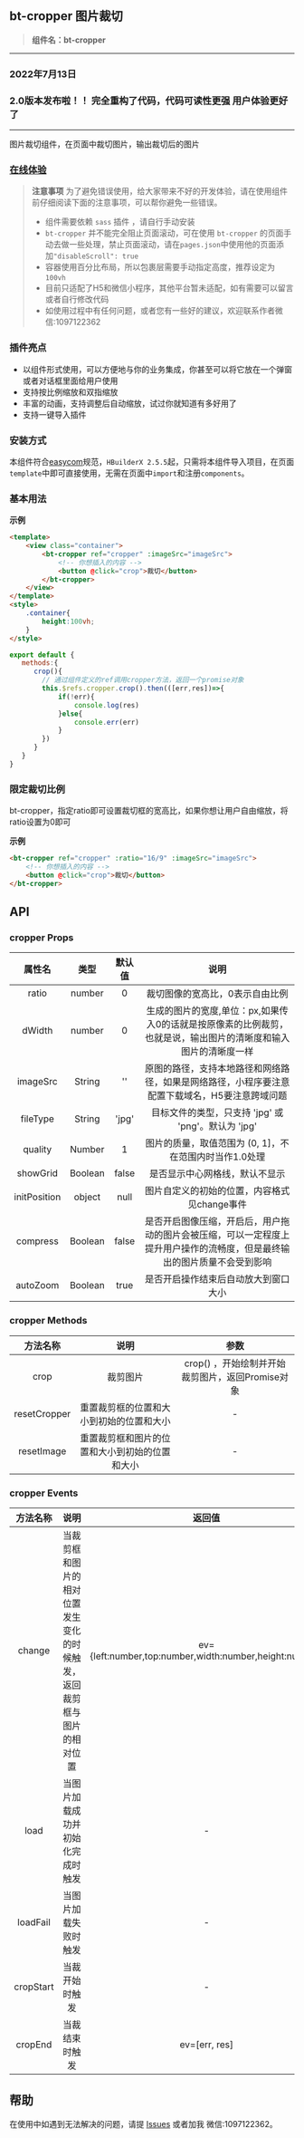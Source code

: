 

## bt-cropper 图片裁切
> **组件名：bt-cropper**
---
### 2022年7月13日
### 2.0版本发布啦！！ 完全重构了代码，代码可读性更强 用户体验更好了
---
图片裁切组件，在页面中裁切图片，输出裁切后的图片
### [在线体验](https://static-a3b890b4-7cb2-4b29-aa78-e652572bdef6.bspapp.com/#/)

> **注意事项**
> 为了避免错误使用，给大家带来不好的开发体验，请在使用组件前仔细阅读下面的注意事项，可以帮你避免一些错误。
> - 组件需要依赖 `sass` 插件 ，请自行手动安装
> - `bt-cropper` 并不能完全阻止页面滚动，可在使用 `bt-cropper` 的页面手动去做一些处理，禁止页面滚动，请在`pages.json`中使用他的页面添加`"disableScroll": true`
> - 容器使用百分比布局，所以包裹层需要手动指定高度，推荐设定为`100vh`
> - 目前只适配了H5和微信小程序，其他平台暂未适配，如有需要可以留言或者自行修改代码
> - 如使用过程中有任何问题，或者您有一些好的建议，欢迎联系作者微信:1097122362

### 插件亮点
 * 以组件形式使用，可以方便地与你的业务集成，你甚至可以将它放在一个弹窗或者对话框里面给用户使用
 * 支持按比例缩放和双指缩放
 * 丰富的动画，支持调整后自动缩放，试过你就知道有多好用了
 * 支持一键导入插件


### 安装方式

本组件符合[easycom](https://uniapp.dcloud.io/collocation/pages?id=easycom)规范，`HBuilderX 2.5.5`起，只需将本组件导入项目，在页面`template`中即可直接使用，无需在页面中`import`和注册`components`。

### 基本用法 

**示例**

```html
<template>
	<view class="container">
		<bt-cropper ref="cropper" :imageSrc="imageSrc">
			<!-- 你想插入的内容 -->
			<button @click="crop">裁切</button>
		</bt-cropper>
	</view>
</template>
<style>
	.container{
		height:100vh;
	}
</style>
```


```javascript
export default {
   methods:{
      crop(){
        // 通过组件定义的ref调用cropper方法，返回一个promise对象
        this.$refs.cropper.crop().then(([err,res])=>{
			if(!err){
				console.log(res)
			}else{
				console.err(err)
			}
		})
      }
   }
}

```

### 限定裁切比例

bt-cropper，指定ratio即可设置裁切框的宽高比，如果你想让用户自由缩放，将ratio设置为0即可

**示例**

```html
<bt-cropper ref="cropper" :ratio="16/9" :imageSrc="imageSrc">
	<!-- 你想插入的内容 -->
	<button @click="crop">裁切</button>
</bt-cropper>
```

## API

### cropper Props 

|属性名|类型|默认值|说明|
|:-:|:-:|:-:|:-:|
|ratio|number|0|裁切图像的宽高比，0表示自由比例|
|dWidth|number|0|生成的图片的宽度,单位：px,如果传入0的话就是按原像素的比例裁剪，也就是说，输出图片的清晰度和输入图片的清晰度一样|
|imageSrc|String|''|原图的路径，支持本地路径和网络路径，如果是网络路径，小程序要注意配置下载域名，H5要注意跨域问题|
|fileType|String|'jpg'|目标文件的类型，只支持 'jpg' 或 'png'。默认为 'jpg'|
|quality|Number|1|图片的质量，取值范围为 (0, 1]，不在范围内时当作1.0处理|
|showGrid|Boolean|false|是否显示中心网格线，默认不显示|
|initPosition|object|null|图片自定义的初始的位置，内容格式见change事件|
|compress|Boolean|false|是否开启图像压缩，开启后，用户拖动的图片会被压缩，可以一定程度上提升用户操作的流畅度，但是最终输出的图片质量不会受到影响|
|autoZoom|Boolean|true|是否开启操作结束后自动放大到窗口大小|


### cropper Methods

|方法名称|说明|参数|
|:-:|:-:|:-:|
|crop|裁剪图片|crop() ，开始绘制并开始裁剪图片，返回Promise对象|
|resetCropper|重置裁剪框的位置和大小到初始的位置和大小|-|
|resetImage|重置裁剪框和图片的位置和大小到初始的位置和大小|-|

### cropper Events

|方法名称|说明|返回值|
|:-:|:-:|:-:|
|change|当裁剪框和图片的相对位置发生变化的时候触发，返回裁剪框与图片的相对位置|ev={left:number,top:number,width:number,height:number}|
|load|当图片加载成功并初始化完成时触发| - |
|loadFail|当图片加载失败时触发| - |
|cropStart|当裁开始时触发| - |
|cropEnd|当裁结束时触发|ev=[err, res]|
## 帮助
在使用中如遇到无法解决的问题，请提 [Issues](https://gitee.com/xiaojiang1996/better-uni-cropper/issues) 或者加我 微信:1097122362。
